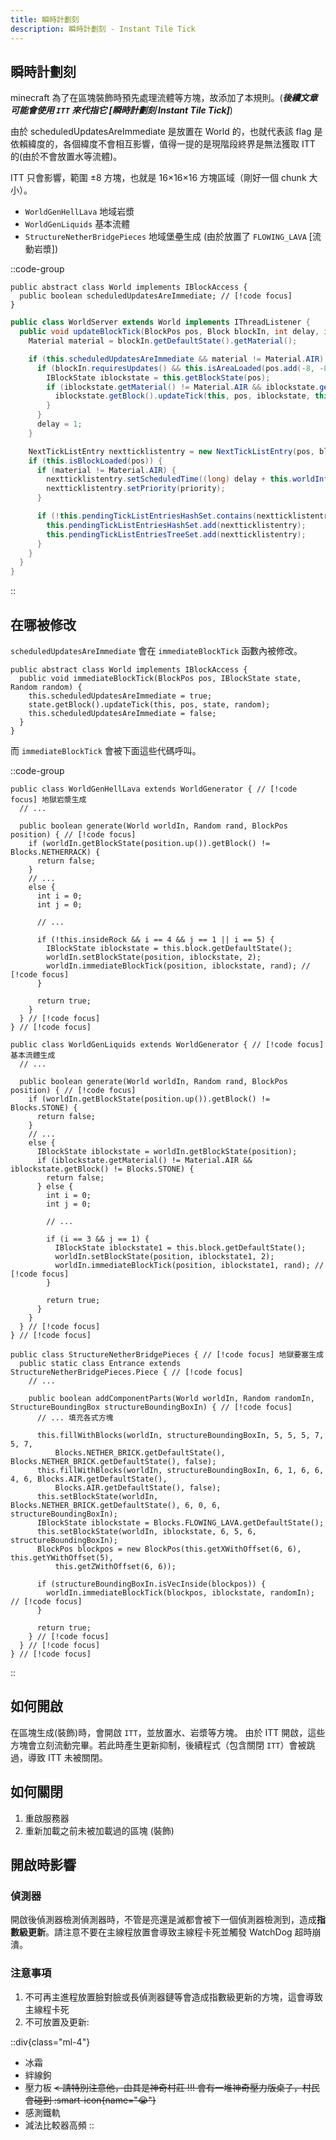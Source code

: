 ```yaml
---
title: 瞬時計劃刻
description: 瞬時計劃刻 - Instant Tile Tick
---
```


## 瞬時計劃刻

minecraft 為了在區塊裝飾時預先處理流體等方塊，故添加了本規則。(_**後續文章可能會使用 `ITT` 來代指它 \[瞬時計劃刻 Instant Tile Tick]**_)

由於 scheduledUpdatesAreImmediate 是放置在 World 的，也就代表該 flag 是依賴緯度的，各個緯度不會相互影響，值得一提的是現階段終界是無法獲取 ITT 的(由於不會放置水等流體)。

ITT 只會影響，範圍 $\pm8$ 方塊，也就是 16×16×16 方塊區域（剛好一個 chunk 大小）。

- `WorldGenHellLava` 地域岩漿
- `WorldGenLiquids` 基本流體
- `StructureNetherBridgePieces` 地域堡壘生成 (由於放置了 `FLOWING_LAVA` [流動岩漿])

::code-group
```java{2} [World.java] line-numbers
public abstract class World implements IBlockAccess {
  public boolean scheduledUpdatesAreImmediate; // [!code focus]
}
```

```java [WorldServer.java] line-numbers
public class WorldServer extends World implements IThreadListener {
  public void updateBlockTick(BlockPos pos, Block blockIn, int delay, int priority) {
    Material material = blockIn.getDefaultState().getMaterial();

    if (this.scheduledUpdatesAreImmediate && material != Material.AIR) {
      if (blockIn.requiresUpdates() && this.isAreaLoaded(pos.add(-8, -8, -8), pos.add(8, 8, 8))) {
        IBlockState iblockstate = this.getBlockState(pos);
        if (iblockstate.getMaterial() != Material.AIR && iblockstate.getBlock() == blockIn) {
          iblockstate.getBlock().updateTick(this, pos, iblockstate, this.rand);
        }
      }
      delay = 1;
    }

    NextTickListEntry nextticklistentry = new NextTickListEntry(pos, blockIn);
    if (this.isBlockLoaded(pos)) {
      if (material != Material.AIR) {
        nextticklistentry.setScheduledTime((long) delay + this.worldInfo.getWorldTotalTime());
        nextticklistentry.setPriority(priority);
      }

      if (!this.pendingTickListEntriesHashSet.contains(nextticklistentry)) {
        this.pendingTickListEntriesHashSet.add(nextticklistentry);
        this.pendingTickListEntriesTreeSet.add(nextticklistentry);
      }
    }
  }
}
```
::


## 在哪被修改

`scheduledUpdatesAreImmediate` 會在 `immediateBlockTick` 函數內被修改。

```java{3,5} [World.java] line-numbers
public abstract class World implements IBlockAccess {
  public void immediateBlockTick(BlockPos pos, IBlockState state, Random random) {
    this.scheduledUpdatesAreImmediate = true;
    state.getBlock().updateTick(this, pos, state, random);
    this.scheduledUpdatesAreImmediate = false;
  }
}
```

而 `immediateBlockTick` 會被下面這些代碼呼叫。

::code-group
```java{1,4,18,23,24} [WorldGenHellLava.java] collapse height=150 line-numbers
public class WorldGenHellLava extends WorldGenerator { // [!code focus] 地獄岩漿生成
  // ...

  public boolean generate(World worldIn, Random rand, BlockPos position) { // [!code focus]
    if (worldIn.getBlockState(position.up()).getBlock() != Blocks.NETHERRACK) {
      return false;
    }
    // ...
    else {
      int i = 0;
      int j = 0;

      // ...

      if (!this.insideRock && i == 4 && j == 1 || i == 5) {
        IBlockState iblockstate = this.block.getDefaultState();
        worldIn.setBlockState(position, iblockstate, 2);
        worldIn.immediateBlockTick(position, iblockstate, rand); // [!code focus]
      }

      return true;
    }
  } // [!code focus]
} // [!code focus]
```

```java{1,4,22,28,29} [WorldGenLiquids.java] collapse height=150 line-numbers
public class WorldGenLiquids extends WorldGenerator { // [!code focus] 基本流體生成
  // ...

  public boolean generate(World worldIn, Random rand, BlockPos position) { // [!code focus]
    if (worldIn.getBlockState(position.up()).getBlock() != Blocks.STONE) {
      return false;
    }
    // ...
    else {
      IBlockState iblockstate = worldIn.getBlockState(position);
      if (iblockstate.getMaterial() != Material.AIR && iblockstate.getBlock() != Blocks.STONE) {
        return false;
      } else {
        int i = 0;
        int j = 0;

        // ...

        if (i == 3 && j == 1) {
          IBlockState iblockstate1 = this.block.getDefaultState();
          worldIn.setBlockState(position, iblockstate1, 2);
          worldIn.immediateBlockTick(position, iblockstate1, rand); // [!code focus]
        }

        return true;
      }
    }
  } // [!code focus]
} // [!code focus]
```

```java{1,2,5,19,23,24,25} [StructureNetherBridgePieces.java] collapse height=150 line-numbers
public class StructureNetherBridgePieces { // [!code focus] 地獄要塞生成
  public static class Entrance extends StructureNetherBridgePieces.Piece { // [!code focus]
    // ...

    public boolean addComponentParts(World worldIn, Random randomIn, StructureBoundingBox structureBoundingBoxIn) { // [!code focus]
      // ... 填充各式方塊

      this.fillWithBlocks(worldIn, structureBoundingBoxIn, 5, 5, 5, 7, 5, 7,
          Blocks.NETHER_BRICK.getDefaultState(), Blocks.NETHER_BRICK.getDefaultState(), false);
      this.fillWithBlocks(worldIn, structureBoundingBoxIn, 6, 1, 6, 6, 4, 6, Blocks.AIR.getDefaultState(),
          Blocks.AIR.getDefaultState(), false);
      this.setBlockState(worldIn, Blocks.NETHER_BRICK.getDefaultState(), 6, 0, 6, structureBoundingBoxIn);
      IBlockState iblockstate = Blocks.FLOWING_LAVA.getDefaultState();
      this.setBlockState(worldIn, iblockstate, 6, 5, 6, structureBoundingBoxIn);
      BlockPos blockpos = new BlockPos(this.getXWithOffset(6, 6), this.getYWithOffset(5),
          this.getZWithOffset(6, 6));

      if (structureBoundingBoxIn.isVecInside(blockpos)) {
        worldIn.immediateBlockTick(blockpos, iblockstate, randomIn); // [!code focus]
      }

      return true;
    } // [!code focus]
  } // [!code focus]
} // [!code focus]
```
::

## 如何開啟

在區塊生成(裝飾)時，會開啟 `ITT`，並放置水、岩漿等方塊。
由於 ITT 開啟，這些方塊會立刻流動完畢。若此時產生更新抑制，後續程式（包含關閉 `ITT`）會被跳過，導致 ITT 未被關閉。

## 如何關閉

1. 重啟服務器
2. 重新加載之前未被加載過的區塊 (裝飾)

## 開啟時影響

### 偵測器

開啟後偵測器檢測偵測器時，不管是亮還是滅都會被下一個偵測器檢測到，造成**指數級更新**。請注意不要在主線程放置會導致主線程卡死並觸發 WatchDog 超時崩潰。

### 注意事項

1. 不可再主進程放置臉對臉或長偵測器鏈等會造成指數級更新的方塊，這會導致主線程卡死
2. 不可放置及更新:

::div{class="ml-4"}
- 冰霜
- 絆線鉤
- 壓力板 ~~< 請特別注意他，由其是神奇村莊 !!! 會有一堆神奇壓力版桌子，村民會碰到 :smart-icon{name="😭"}~~
- 感測鐵軌
- 減法比較器高頻
::
